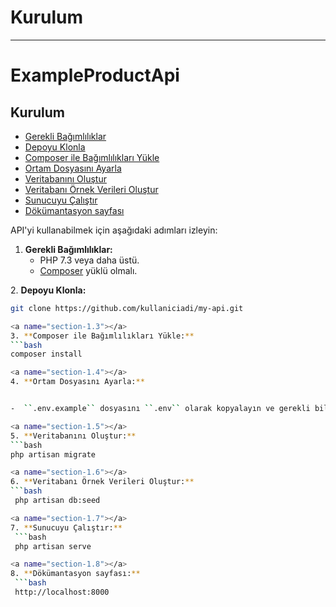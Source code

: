 # Kurulum

---


# ExampleProductApi

## Kurulum

- [Gerekli Bağımlılıklar](#section-1.1)
- [Depoyu Klonla](#section-1.2)
- [Composer ile Bağımlılıkları Yükle](#section-1.3)
- [Ortam Dosyasını Ayarla](#section-1.4)
- [Veritabanını Oluştur](#section-1.5)
- [Veritabanı Örnek Verileri Oluştur](#section-1.6)
- [Sunucuyu Çalıştır](#section-1.7)
- [Dökümantasyon sayfası](#section-1.8)

API'yi kullanabilmek için aşağıdaki adımları izleyin:

<a name="section-1.1"></a>
1. **Gerekli Bağımlılıklar:**
    - PHP 7.3 veya daha üstü.
    - [Composer](https://getcomposer.org/) yüklü olmalı.

<a name="section-1.2"></a>
2. **Depoyu Klonla:**
   ```bash
   git clone https://github.com/kullaniciadi/my-api.git

<a name="section-1.3"></a>
3. **Composer ile Bağımlılıkları Yükle:**
   ```bash
   composer install

<a name="section-1.4"></a>
4. **Ortam Dosyasını Ayarla:**


-  ``.env.example`` dosyasını ``.env`` olarak kopyalayın ve gerekli bilgileri doldurun.

<a name="section-1.5"></a>
5. **Veritabanını Oluştur:**
   ```bash
   php artisan migrate

<a name="section-1.6"></a>
6. **Veritabanı Örnek Verileri Oluştur:**
   ```bash
    php artisan db:seed

<a name="section-1.7"></a>
7. **Sunucuyu Çalıştır:**
    ```bash
    php artisan serve

<a name="section-1.8"></a>
8. **Dökümantasyon sayfası:**
    ```bash
    http://localhost:8000
